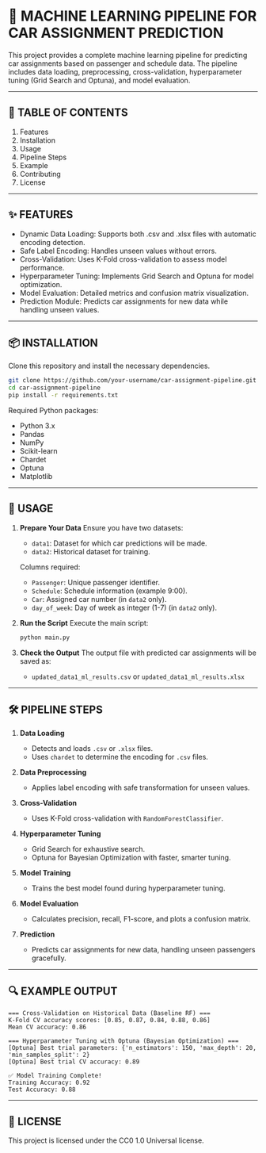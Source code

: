 
🚀 MACHINE LEARNING PIPELINE FOR CAR ASSIGNMENT PREDICTION
============================================================

This project provides a complete machine learning pipeline for predicting car assignments based on passenger and schedule data. The pipeline includes data loading, preprocessing, cross-validation, hyperparameter tuning (Grid Search and Optuna), and model evaluation.

------------------------------------------------------------
📂 TABLE OF CONTENTS
------------------------------------------------------------
1. Features
2. Installation
3. Usage
4. Pipeline Steps
5. Example
6. Contributing
7. License

------------------------------------------------------------
✨ FEATURES
------------------------------------------------------------
- Dynamic Data Loading: Supports both .csv and .xlsx files with automatic encoding detection.
- Safe Label Encoding: Handles unseen values without errors.
- Cross-Validation: Uses K-Fold cross-validation to assess model performance.
- Hyperparameter Tuning: Implements Grid Search and Optuna for model optimization.
- Model Evaluation: Detailed metrics and confusion matrix visualization.
- Prediction Module: Predicts car assignments for new data while handling unseen values.

------------------------------------------------------------
📦 INSTALLATION
------------------------------------------------------------
Clone this repository and install the necessary dependencies.

```bash
git clone https://github.com/your-username/car-assignment-pipeline.git
cd car-assignment-pipeline
pip install -r requirements.txt
```

Required Python packages:
- Python 3.x
- Pandas
- NumPy
- Scikit-learn
- Chardet
- Optuna
- Matplotlib

------------------------------------------------------------
🔧 USAGE
------------------------------------------------------------
1. **Prepare Your Data**
   Ensure you have two datasets:
   - `data1`: Dataset for which car predictions will be made.
   - `data2`: Historical dataset for training.

   Columns required:
   - `Passenger`: Unique passenger identifier.
   - `Schedule`: Schedule information (example 9:00).
   - `Car`: Assigned car number (in `data2` only).
   - `day_of_week`: Day of week as integer (1-7) (in `data2` only).

2. **Run the Script**
   Execute the main script:
   ```bash
   python main.py
   ```

3. **Check the Output**
   The output file with predicted car assignments will be saved as:
   - `updated_data1_ml_results.csv` or `updated_data1_ml_results.xlsx`

------------------------------------------------------------
🛠 PIPELINE STEPS
------------------------------------------------------------
1. **Data Loading**
   - Detects and loads `.csv` or `.xlsx` files.
   - Uses `chardet` to determine the encoding for `.csv` files.

2. **Data Preprocessing**
   - Applies label encoding with safe transformation for unseen values.

3. **Cross-Validation**
   - Uses K-Fold cross-validation with `RandomForestClassifier`.

4. **Hyperparameter Tuning**
   - Grid Search for exhaustive search.
   - Optuna for Bayesian Optimization with faster, smarter tuning.

5. **Model Training**
   - Trains the best model found during hyperparameter tuning.

6. **Model Evaluation**
   - Calculates precision, recall, F1-score, and plots a confusion matrix.

7. **Prediction**
   - Predicts car assignments for new data, handling unseen passengers gracefully.

------------------------------------------------------------
🔍 EXAMPLE OUTPUT
------------------------------------------------------------
```
=== Cross-Validation on Historical Data (Baseline RF) ===
K-Fold CV accuracy scores: [0.85, 0.87, 0.84, 0.88, 0.86]
Mean CV accuracy: 0.86

=== Hyperparameter Tuning with Optuna (Bayesian Optimization) ===
[Optuna] Best trial parameters: {'n_estimators': 150, 'max_depth': 20, 'min_samples_split': 2}
[Optuna] Best trial CV accuracy: 0.89

✅ Model Training Complete!
Training Accuracy: 0.92
Test Accuracy: 0.88
```

------------------------------------------------------------
📜 LICENSE
------------------------------------------------------------
This project is licensed under the CC0 1.0 Universal license.

